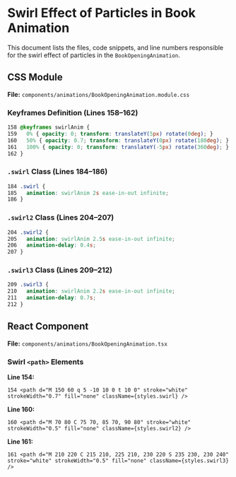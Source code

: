 # Swirl Effect of Particles in Book Animation

This document lists the files, code snippets, and line numbers responsible for the swirl effect of particles in the `BookOpeningAnimation`.

## CSS Module

**File:** `components/animations/BookOpeningAnimation.module.css`

### Keyframes Definition (Lines 158–162)
```css
158 @keyframes swirlAnim {
159   0% { opacity: 0; transform: translateY(5px) rotate(0deg); }
160   50% { opacity: 0.7; transform: translateY(0px) rotate(180deg); }
161   100% { opacity: 0; transform: translateY(-5px) rotate(360deg); }
162 }
```

### `.swirl` Class (Lines 184–186)
```css
184 .swirl {
185   animation: swirlAnim 2s ease-in-out infinite;
186 }
```

### `.swirl2` Class (Lines 204–207)
```css
204 .swirl2 {
205   animation: swirlAnim 2.5s ease-in-out infinite;
206   animation-delay: 0.4s;
207 }
```

### `.swirl3` Class (Lines 209–212)
```css
209 .swirl3 {
210   animation: swirlAnim 2.2s ease-in-out infinite;
211   animation-delay: 0.7s;
212 }
```

## React Component

**File:** `components/animations/BookOpeningAnimation.tsx`

### Swirl `<path>` Elements

**Line 154:**
```tsx
154 <path d="M 150 60 q 5 -10 10 0 t 10 0" stroke="white" strokeWidth="0.7" fill="none" className={styles.swirl} />
```

**Line 160:**
```tsx
160 <path d="M 70 80 C 75 70, 85 70, 90 80" stroke="white" strokeWidth="0.5" fill="none" className={styles.swirl2} />
```

**Line 161:**
```tsx
161 <path d="M 210 220 C 215 210, 225 210, 230 220 S 235 230, 230 240" stroke="white" strokeWidth="0.5" fill="none" className={styles.swirl3} />
``` 
